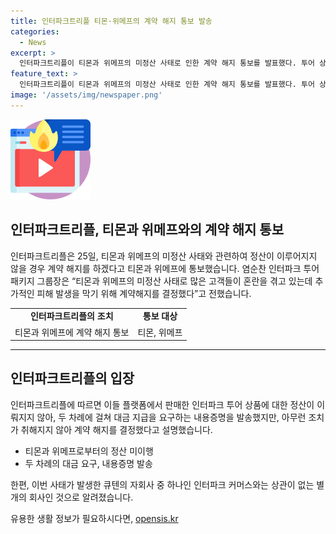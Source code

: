 ```yaml
---
title: 인터파크트리플 티몬·위메프의 계약 해지 통보 발송
categories:
  - News
excerpt: >
  인터파크트리플이 티몬과 위메프의 미정산 사태로 인한 계약 해지 통보를 발표했다. 투어 상품에 대한 정산이 이루어지지 않아 대금 요구 후 미조치로 인해 이 결정을 내린 것으로 밝혔으며, 혼란 방지를 위한 조치로 강조했다. 또한, 이번 사태는 인터파크 커머스와는 무관한 별개의 회사인 인터파크트리플의 사건이라고 강조했다.
feature_text: >
  인터파크트리플이 티몬과 위메프의 미정산 사태로 인한 계약 해지 통보를 발표했다. 투어 상품에 대한 정산이 이루어지지 않아 대금 요구 후 미조치로 인해 이 결정을 내린 것으로 밝혔으며, 혼란 방지를 위한 조치로 강조했다. 또한, 이번 사태는 인터파크 커머스와는 무관한 별개의 회사인 인터파크트리플의 사건이라고 강조했다.
image: '/assets/img/newspaper.png'
---
```


<p><img src="/assets/img/news.png" alt="rentncar 속보" /></p>

<h2 data-ke-size="size26">인터파크트리플, 티몬과 위메프와의 계약 해지 통보</h2>

<p data-ke-size="size16">인터파크트리플은 25일, 티몬과 위메프의 미정산 사태와 관련하여 정산이 이루어지지 않을 경우 계약 해지를 하겠다고 티몬과 위메프에 통보했습니다. 염순찬 인터파크 투어 패키지 그룹장은 “티몬과 위메프의 미정산 사태로 많은 고객들이 혼란을 겪고 있는데 추가적인 피해 발생을 막기 위해 계약해지를 결정했다”고 전했습니다.</p>

<table>
<tbody>
<tr>
<td style="text-align: center; height: 17px;"><b>인터파크트리플의 조치</b></td>
<td style="text-align: center; height: 17px;"><b>통보 대상</b></td>
</tr>
<tr>
<td style="text-align: center; height: 17px;">티몬과 위메프에 계약 해지 통보</td>
<td style="text-align: center; height: 17px;">티몬, 위메프</td>
</tr>
</tbody>
</table>

<hr>

<h2 data-ke-size="size26">인터파크트리플의 입장</h2>

<p data-ke-size="size16">인터파크트리플에 따르면 이들 플랫폼에서 판매한 인터파크 투어 상품에 대한 정산이 이뤄지지 않아, 두 차례에 걸쳐 대금 지급을 요구하는 내용증명을 발송했지만, 아무런 조치가 취해지지 않아 계약 해지를 결정했다고 설명했습니다.</p>

<ul>
<li>티몬과 위메프로부터의 정산 미이행</li>
<li>두 차례의 대금 요구, 내용증명 발송</li>
</ul>

<p data-ke-size="size16">한편, 이번 사태가 발생한 큐텐의 자회사 중 하나인 인터파크 커머스와는 상관이 없는 별개의 회사인 것으로 알려졌습니다.</p>
유용한 생활 정보가 필요하시다면, <a href="https://opensis.kr" rel="dofollow">opensis.kr</a>


